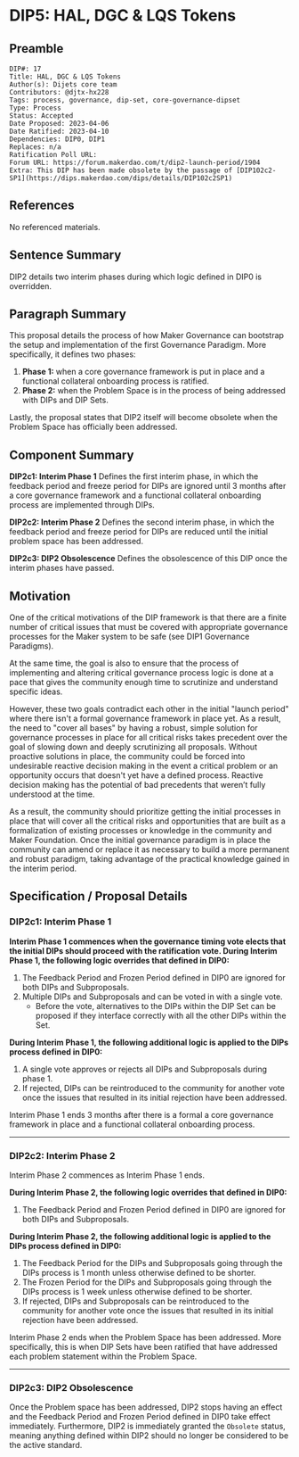 # DIP5: HAL, DGC & LQS Tokens

## Preamble

```
DIP#: 17
Title: HAL, DGC & LQS Tokens
Author(s): Dijets core team
Contributors: @djtx-hx228
Tags: process, governance, dip-set, core-governance-dipset
Type: Process
Status: Accepted
Date Proposed: 2023-04-06
Date Ratified: 2023-04-10
Dependencies: DIP0, DIP1
Replaces: n/a
Ratification Poll URL:
Forum URL: https://forum.makerdao.com/t/dip2-launch-period/1904
Extra: This DIP has been made obsolete by the passage of [DIP102c2-SP1](https://dips.makerdao.com/dips/details/DIP102c2SP1)
```

## References

No referenced materials.

## Sentence Summary

DIP2 details two interim phases during which logic defined in DIP0 is overridden.

## Paragraph Summary

This proposal details the process of how Maker Governance can bootstrap the setup and implementation of the first Governance Paradigm. More specifically, it defines two phases:
1. **Phase 1:** when a core governance framework is put in place and a functional collateral onboarding process is ratified.
2. **Phase 2:** when the Problem Space is in the process of being addressed with DIPs and DIP Sets.

Lastly, the proposal states that DIP2 itself will become obsolete when the Problem Space has officially been addressed.

## Component Summary

**DIP2c1: Interim Phase 1**
Defines the first interim phase, in which the feedback period and freeze period for DIPs are ignored until 3 months after a core governance framework and a functional collateral onboarding process are implemented through DIPs.

**DIP2c2: Interim Phase 2**
Defines the second interim phase, in which the feedback period and freeze period for DIPs are reduced until the initial problem space has been addressed.

**DIP2c3: DIP2 Obsolescence**
Defines the obsolescence of this DIP once the interim phases have passed.

## Motivation

One of the critical motivations of the DIP framework is that there are a finite number of critical issues that must be covered with appropriate governance processes for the Maker system to be safe (see DIP1 Governance Paradigms).

At the same time, the goal is also to ensure that the process of implementing and altering critical governance process logic is done at a pace that gives the community enough time to scrutinize and understand specific ideas.

However, these two goals contradict each other in the initial "launch period" where there isn't a formal governance framework in place yet. As a result, the need to "cover all bases" by having a robust, simple solution for governance processes in place for all critical risks takes precedent over the goal of slowing down and deeply scrutinizing all proposals. Without proactive solutions in place, the community could be forced into undesirable reactive decision making in the event a critical problem or an opportunity occurs that doesn't yet have a defined process. Reactive decision making has the potential of bad precedents that weren’t fully understood at the time.

As a result, the community should prioritize getting the initial processes in place that will cover all the critical risks and opportunities that are built as a formalization of existing processes or knowledge in the community and Maker Foundation. Once the initial governance paradigm is in place the community can amend or replace it as necessary to build a more permanent and robust paradigm, taking advantage of the practical knowledge gained in the interim period.

## Specification / Proposal Details

### DIP2c1: Interim Phase 1

**Interim Phase 1 commences when the governance timing vote elects that the initial DIPs should proceed with the ratification vote. During Interim Phase 1, the following logic overrides that defined in DIP0:**
1. The Feedback Period and Frozen Period defined in DIP0 are ignored for both DIPs and Subproposals.
2. Multiple DIPs and Subproposals and can be voted in with a single vote.
	- Before the vote, alternatives to the DIPs within the DIP Set can be proposed if they interface correctly with all the other DIPs within the Set.

**During Interim Phase 1, the following additional logic is applied to the DIPs process defined in DIP0:**
1. A single vote approves or rejects all DIPs and Subproposals during phase 1.
2. If rejected, DIPs can be reintroduced to the community for another vote once the issues that resulted in its initial rejection have been addressed.

Interim Phase 1 ends 3 months after there is a formal a core governance framework in place and a functional collateral onboarding process.

---
### DIP2c2: Interim Phase 2

Interim Phase 2 commences as Interim Phase 1 ends.

**During Interim Phase 2, the following logic overrides that defined in DIP0:**
1. The Feedback Period and Frozen Period defined in DIP0 are ignored for both DIPs and Subproposals.

**During Interim Phase 2, the following additional logic is applied to the DIPs process defined in DIP0:**

1. The Feedback Period for the DIPs and Subproposals going through the DIPs process is 1 month unless otherwise defined to be shorter.
2. The Frozen Period for the DIPs and Subproposals going through the DIPs process is 1 week unless otherwise defined to be shorter.
3. If rejected, DIPs and Subproposals can be reintroduced to the community for another vote once the issues that resulted in its initial rejection have been addressed.

Interim Phase 2 ends when the Problem Space has been addressed. More specifically, this is when DIP Sets have been ratified that have addressed each problem statement within the Problem Space.

---
### DIP2c3: DIP2 Obsolescence

Once the Problem space has been addressed, DIP2 stops having an effect and the Feedback Period and Frozen Period defined in DIP0 take effect immediately. Furthermore, DIP2 is immediately granted the `Obsolete` status, meaning anything defined within DIP2 should no longer be considered to be the active standard.
